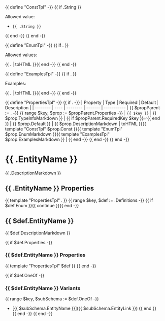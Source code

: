 {{ define "ConstTpl" -}}
{{ if .String }}<p>Allowed value:</p><ul><li><code>{{ .String }}</code></li></ul>{{ end -}}
{{ end -}}

{{ define "EnumTpl" -}}
{{ if . }}<p>Allowed values:</p>{{ . | toHTML }}{{ end -}}
{{ end -}}

{{ define "ExamplesTpl" -}}
{{ if . }}<p>Examples:</p>{{ . | toHTML }}{{ end -}}
{{ end -}}

{{ define "PropertiesTpl" -}}
{{ if . -}}
| Property | Type | Required | Default | Description |
| -------- | ---- | -------- | ------- | ----------- |
{{ $propParent := . -}}
{{ range $key, $prop := $propParent.Properties -}}
| `{{ $key }}` | {{ $prop.TypeInfoMarkdown }} | {{ if $propParent.RequiredKey $key }}✅{{ end }} | {{ $prop.Default }} | {{ $prop.DescriptionMarkdown | toHTML }}{{ template "ConstTpl" $prop.Const }}{{ template "EnumTpl" $prop.EnumMarkdown }}{{ template "ExamplesTpl" $prop.ExamplesMarkdown }} |
{{ end -}}
{{ end -}}
{{ end -}}

# {{ .EntityName }}

{{ .DescriptionMarkdown }}

## {{ .EntityName }} Properties

{{ template "PropertiesTpl" . }}
{{ range $key, $def := .Definitions -}}
{{ if $def.Enum }}{{ continue }}{{ end -}}

## {{ $def.EntityName }}

{{ $def.DescriptionMarkdown }}

{{ if $def.Properties -}}

### {{ $def.EntityName }} Properties

{{ template "PropertiesTpl" $def }}
{{ end -}}

{{ if $def.OneOf -}}

### {{ $def.EntityName }} Variants

{{ range $key, $subSchema := $def.OneOf -}}

- [{{ $subSchema.EntityName }}]({{ $subSchema.EntityLink }})
{{ end }}
{{ end -}}
{{ end -}}

